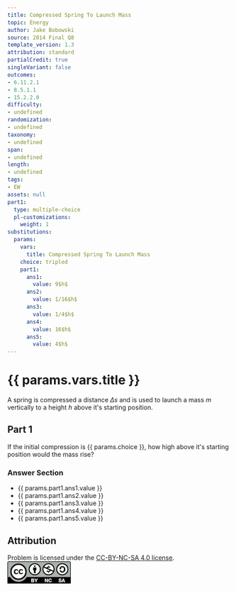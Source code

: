 ```yaml
---
title: Compressed Spring To Launch Mass
topic: Energy
author: Jake Bobowski
source: 2014 Final Q8
template_version: 1.3
attribution: standard
partialCredit: true
singleVariant: false
outcomes:
- 6.11.2.1
- 8.5.1.1
- 15.2.2.0
difficulty:
- undefined
randomization:
- undefined
taxonomy:
- undefined
span:
- undefined
length:
- undefined
tags:
- EW
assets: null
part1:
  type: multiple-choice
  pl-customizations:
    weight: 1
substitutions:
  params:
    vars:
      title: Compressed Spring To Launch Mass
    choice: tripled
    part1:
      ans1:
        value: 9$h$
      ans2:
        value: 1/16$h$
      ans3:
        value: 1/4$h$
      ans4:
        value: 16$h$
      ans5:
        value: 4$h$
---
```

# {{ params.vars.title }}
A spring is compressed a distance $\Delta$$s$ and is used to launch a mass $m$ vertically to a height $h$ above it's starting position.

## Part 1

If the initial compression is {{ params.choice }}, how high above it's starting position would the mass rise?

### Answer Section

- {{ params.part1.ans1.value }}
- {{ params.part1.ans2.value }}
- {{ params.part1.ans3.value }}
- {{ params.part1.ans4.value }}
- {{ params.part1.ans5.value }}

## Attribution

Problem is licensed under the [CC-BY-NC-SA 4.0 license](https://creativecommons.org/licenses/by-nc-sa/4.0/).<br> ![The Creative Commons 4.0 license requiring attribution-BY, non-commercial-NC, and share-alike-SA license.](https://raw.githubusercontent.com/firasm/bits/master/by-nc-sa.png)